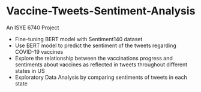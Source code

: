 # Vaccine-Tweets-Sentiment-Analysis
An ISYE 6740 Project
* Fine-tuning BERT model with Sentiment140 dataset
* Use BERT model to predict the sentiment of the tweets regarding COVID-19 vaccines
* Explore the relationship between the vaccinations progress and sentiments about vaccines as reflected in tweets throughout different states in US
* Exploratory Data Analysis by comparing sentiments of tweets in each state
